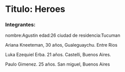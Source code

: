 # Titulo: Heroes

### Integrantes:

nombre:Agustin
edad:26
ciudad de residencia:Tucuman

Ariana Kneeteman, 30 años, Gualeguaychu. Entre Rios

Luka Ezequiel Erba. 21 años. Castelli, Buenos Aires.

Paulo Gimenez. 25 años. San miguel, Buenos Aires
